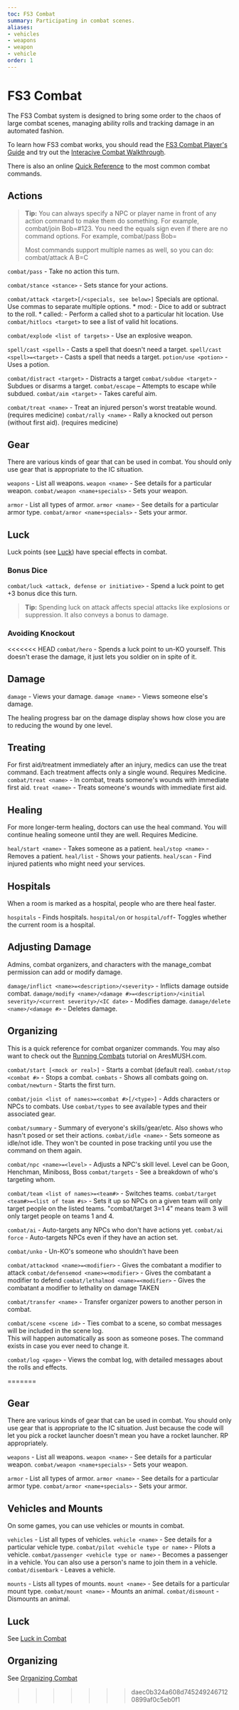 ```yaml
---
toc: FS3 Combat
summary: Participating in combat scenes.
aliases:
- vehicles
- weapons
- weapon
- vehicle
order: 1
---
```

# FS3 Combat

The FS3 Combat system is designed to bring some order to the chaos of large combat scenes, managing ability rolls and tracking damage in an automated fashion. 

To learn how FS3 combat works, you should read the [FS3 Combat Player's Guide](http://aresmush.com/fs3/fs3-3/combat) and try out the [Interacive Combat Walkthrough](http://aresmush.com/fs3/fs3-3/combat-walkthrough).

There is also an online [Quick Reference](http://aresmush.com/fs3/fs3-3/combat-quickref) to the most common combat commands.

## Actions
> **Tip:** You can always specify a NPC or player name in front of any action command to make them do something.  For example, combat/join Bob=#123.  You need the equals sign even if there are no command options.  For example, combat/pass Bob=
>
> Most commands support multiple names as well, so you can do: combat/attack A B=C

`combat/pass` - Take no action this turn.

`combat/stance <stance>` - Sets stance for your actions.

`combat/attack <target>[/<specials, see below>]`
    Specials are optional. Use commas to separate multiple options.
    * mod:<special modifiers> - Dice to add or subtract to the roll.
    * called:<location> - Perform a called shot to a particular hit location. 
       Use `combat/hitlocs <target>` to see a list of valid hit locations. 


`combat/explode <list of targets>` - Use an explosive weapon.

`spell/cast <spell>` - Casts a spell that doesn't need a target.
`spell/cast <spell>=<target>` - Casts a spell that needs a target.
`potion/use <potion>` - Uses a potion.

`combat/distract <target>` - Distracts a target
`combat/subdue <target>` - Subdues or disarms a target. 
`combat/escape` – Attempts to escape while subdued.
`combat/aim <target>` - Takes careful aim.

`combat/treat <name>` - Treat an injured person's worst treatable wound. (requires medicine)
`combat/rally <name>` - Rally a knocked out person (without first aid). (requires medicine)

## Gear
There are various kinds of gear that can be used in combat.  You should only use gear that is appropriate to the IC situation. 

`weapons` - List all weapons.
`weapon <name>` - See details for a particular weapon.
`combat/weapon <name+specials>` - Sets your weapon.

`armor` - List all types of armor.
`armor <name>` - See details for a particular armor type.
`combat/armor <name+specials>` - Sets your armor.

## Luck

Luck points (see [Luck](/help/luck)) have special effects in combat.

### Bonus Dice

`combat/luck <attack, defense or initiative>` - Spend a luck point to get +3 bonus dice this turn. 

> **Tip:** Spending luck on attack affects special attacks like explosions or suppression.  It also conveys a bonus to damage.

### Avoiding Knockout

<<<<<<< HEAD
`combat/hero` - Spends a luck point to un-KO yourself. This doesn't erase the damage, it just lets you soldier on in spite of it.

## Damage
`damage` - Views your damage. 
`damage <name>` - Views someone else's damage.

The healing progress bar on the damage display shows how close you are to reducing the wound by one level. 

## Treating
For first aid/treatment immediately after an injury, medics can use the treat command.  Each treatment affects only a single wound. Requires Medicine.
`combat/treat <name>` - In combat, treats someone's wounds with immediate first aid.
`treat <name>` - Treats someone's wounds with immediate first aid.

## Healing
For more longer-term healing, doctors can use the heal command.  You will continue healing someone until they are well. Requires Medicine.

`heal/start <name>` - Takes someone as a patient.
`heal/stop <name>` - Removes a patient.
`heal/list` - Shows your patients.
`heal/scan` - Find injured patients who might need your services.

## Hospitals
When a room is marked as a hospital, people who are there heal faster. 

`hospitals` - Finds hospitals.
`hospital/on` or `hospital/off`- Toggles whether the current room is a hospital.

## Adjusting Damage
Admins, combat organizers, and characters with the manage_combat permission can add or modify damage.

`damage/inflict <name>=<description>/<severity>` - Inflicts damage outside combat.
`damage/modify <name>/<damage #>=<description>/<initial severity>/<current severity>/<IC date>` - Modifies damage.
`damage/delete <name>/<damage #>` - Deletes damage.

## Organizing

This is a quick reference for combat organizer commands.   You may also want to check out the [Running Combats](http://aresmush.com/fs3/fs3-3/running-combat) tutorial on AresMUSH.com.

`combat/start [<mock or real>]` - Starts a combat (default real).
`combat/stop <combat #>` - Stops a combat. 
`combats` - Shows all combats going on. 
`combat/newturn` - Starts the first turn.

`combat/join <list of names>=<combat #>[/<type>]` - Adds characters or NPCs to combats.
  Use `combat/types` to see available types and their associated gear.

`combat/summary` - Summary of everyone's skills/gear/etc. Also shows who hasn't posed or set their actions.
`combat/idle <name>` - Sets someone as idle/not idle.  They won't be counted in pose tracking until you use the command on them again.

`combat/npc <name>=<level>` - Adjusts a NPC's skill level.  Level can be Goon, Henchman, Miniboss, Boss
`combat/targets` - See a breakdown of who's targeting whom.

`combat/team <list of names>=<team#>` - Switches teams. 
`combat/target <team#>=<list of team #s>` - Sets it up so NPCs on a given team will only 
    target people on the listed teams.  "combat/target 3=1 4" means team 3 will only target 
    people on teams 1 and 4.

`combat/ai` - Auto-targets any NPCs who don't have actions yet.
`combat/ai force` - Auto-targets NPCs even if they have an action set.

`combat/unko` - Un-KO's someone who shouldn't have been

`combat/attackmod <name>=<modifier>` - Gives the combatant a modifier to attack
`combat/defensemod <name>=<modifier>` - Gives the combatant a modifier to defend
`combat/lethalmod <name>=<modifier>` - Gives the combatant a modifier to lethality on damage TAKEN

`combat/transfer <name>` - Transfer organizer powers to another person in combat.

`combat/scene <scene id>` - Ties combat to a scene, so combat messages will be included in the scene log.  
    This will happen automatically as soon as someone poses.  The command exists in case you ever need to change it.

`combat/log <page>` - Views the combat log, with detailed messages about the rolls and effects.

=======
## Gear

There are various kinds of gear that can be used in combat.  You should only use gear that is appropriate to the IC situation.  Just because the code will let you pick a rocket launcher doesn't mean you have a rocket launcher.  RP appropriately.

`weapons` - List all weapons.
`weapon <name>` - See details for a particular weapon.
`combat/weapon <name+specials>` - Sets your weapon.

`armor` - List all types of armor.
`armor <name>` - See details for a particular armor type.
`combat/armor <name+specials>` - Sets your armor.

## Vehicles and Mounts

On some games, you can use vehicles or mounts in combat.

`vehicles` - List all types of vehicles.
`vehicle <name>` - See details for a particular vehicle type.
`combat/pilot <vehicle type or name>` - Pilots a vehicle.
`combat/passenger <vehicle type or name>` - Becomes a passenger in a vehicle.
        You can also use a person's name to join them in a vehicle.
`combat/disembark` - Leaves a vehicle.

`mounts` - Lists all types of mounts.
`mount <name>` - See details for a particular mount type.
`combat/mount <name>` - Mounts an animal.
`combat/dismount` - Dismounts an animal.

## Luck

See [Luck in Combat](/help/combat_luck)

## Organizing

See [Organizing Combat](/help/combat_org)
>>>>>>> daec0b324a608d7452492467120899af0c5eb0f1
